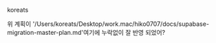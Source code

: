 koreats

위 계획이 '/Users/koreats/Desktop/work.mac/hiko0707/docs/supabase-migration-master-plan.md'여기에 누락없이 잘 반영 되었어?
